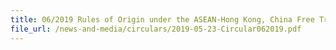 ```yaml
---
title: 06/2019 Rules of Origin under the ASEAN-Hong Kong, China Free Trade Agreement (AHKFTA)
file_url: /news-and-media/circulars/2019-05-23-Circular062019.pdf
---
```

